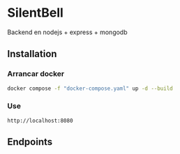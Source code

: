 # SilentBell
Backend en nodejs + express + mongodb

## Installation

### Arrancar docker
```bash
docker compose -f "docker-compose.yaml" up -d --build
```

###  Use
```
http://localhost:8080
```

## Endpoints
